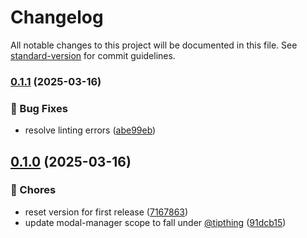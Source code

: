 # Changelog

All notable changes to this project will be documented in this file. See [standard-version](https://github.com/conventional-changelog/standard-version) for commit guidelines.

### [0.1.1](https://github.com/Chappy202/modal-manager/compare/v0.1.0...v0.1.1) (2025-03-16)


### 🐛 Bug Fixes

* resolve linting errors ([abe99eb](https://github.com/Chappy202/modal-manager/commit/abe99eb7b1e7d094b2ecb64ba0225c8350606ba5))

## [0.1.0](https://github.com/Chappy202/modal-manager/compare/v0.1.3...v0.1.0) (2025-03-16)


### 🔧 Chores

* reset version for first release ([7167863](https://github.com/Chappy202/modal-manager/commit/716786374206d6f5462feedb14278c1528d48b1a))
* update modal-manager scope to fall under [@tipthing](https://github.com/tipthing) ([91dcb15](https://github.com/Chappy202/modal-manager/commit/91dcb150818817024efdf6580a01dd86dadae968))
